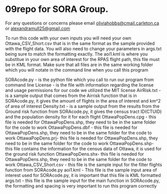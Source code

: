 # 09repo for SORA Group. 
For any questions or concerns please email oliviahobbs@cmail.carleton.ca or alexandramull25@gmail.com

To run this code with your own inputs you will need your own Ottawa_CSV_Short.csv that is in the same format as the sample provided with the flight data. You will also need to change your parameters in args.txt being sure to match the formatting exactly. The aoi1.kml is where you substitue in your own area of interest for the RPAS flight path, this file must be in KML format. Make sure that all files are in the same working folder which you will notate in the command line when you call this program

SORAcode.py - is the python file which you call to run our program from command line 
License - is the file with information regarding the license and usage permissions for our code we utilized the MIT license 
AirRisk.txt - is a sample output that comes from the Airrisk function that is in SORAcode.py, it gives the amount of flights in the area of interest and km^2 of area of interest
Density.txt - is a sample output from the results from the Ground risk function from SORAcode.py, it gives the census tract ID(CTUID) and the population density for it for each flight
OttawaPopDens.cpg - this file is needed for OttawaPopDens.shp, they need to be in the same folder for the code to work
OttawaPopDens.dbf - this file is needed for OttawaPopDens.shp, they need to be in the same folder for the code to work
OttawaPopDens.prj- this file is needed for OttawaPopDens.shp, they need to be in the same folder for the code to work
OttawaPopDens.shp- this file contains the information for the census data of Ottawa, it is used for the ground risk function 
OttawaPopDens.shx- this file is needed for OttawaPopDens.shp, they need to be in the same folder for the code to work
Ottawa_CSV_Short.csv - this file is the sample input for the filter flights function from SORAcode.py 
aoi1.kml - This file is the sample input area of interest used for SORAcode.py, it is important that this file is KML formatted 
args.txt - this file is the sample input for the main function in SORAcode.py, the formatting and spacing is very important to run this program correctly 
